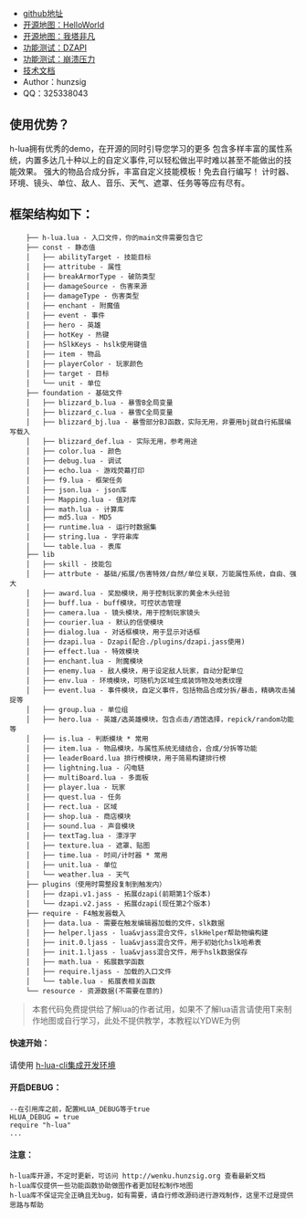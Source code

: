  * [github地址](https://github.com/hunzsig-warcraft3/h-lua)
 * [开源地图：HelloWorld](https://github.com/hunzsig-warcraft3/w3x-h-lua-helloworld)
 * [开源地图：我塔非凡](https://github.com/hunzsig-warcraft3/w3x-my-tower)
 * [功能测试：DZAPI](https://github.com/hunzsig-warcraft3/w3x-test-dzapi)
 * [功能测试：崩溃压力](https://github.com/hunzsig-warcraft3/w3x-test-breakdown)
 * [技术文档](http://wenku.hunzsig.org/?_=_1_5)
 * Author：hunzsig
 * QQ：325338043

## 使用优势？
h-lua拥有优秀的demo，在开源的同时引导您学习的更多
包含多样丰富的属性系统，内置多达几十种以上的自定义事件,可以轻松做出平时难以甚至不能做出的技能效果。
强大的物品合成分拆，丰富自定义技能模板！免去自行编写！
计时器、环境、镜头、单位、敌人、音乐、天气、遮罩、任务等等应有尽有。

## 框架结构如下：
```
    ├── h-lua.lua - 入口文件，你的main文件需要包含它
    ├── const - 静态值
    │   ├── abilityTarget - 技能目标
    │   ├── attritube - 属性
    │   ├── breakArmorType - 破防类型
    │   ├── damageSource - 伤害来源
    │   ├── damageType - 伤害类型
    │   ├── enchant - 附魔值
    │   ├── event - 事件
    │   ├── hero - 英雄
    │   ├── hotKey - 热键
    │   ├── hSlkKeys - hslk使用键值
    │   ├── item - 物品
    │   ├── playerColor - 玩家颜色
    │   ├── target - 目标
    │   └── unit - 单位
    ├── foundation - 基础文件
    │   ├── blizzard_b.lua - 暴雪B全局变量
    │   ├── blizzard_c.lua - 暴雪C全局变量
    │   ├── blizzard_bj.lua - 暴雪部分BJ函数，实际无用，非要用bj就自行拓展编写载入
    │   ├── blizzard_def.lua - 实际无用，参考用途
    │   ├── color.lua - 颜色
    │   ├── debug.lua - 调试
    │   ├── echo.lua - 游戏荧幕打印
    │   ├── f9.lua - 框架任务
    │   ├── json.lua - json库
    │   ├── Mapping.lua - 值对库
    │   ├── math.lua - 计算库
    │   ├── md5.lua - MD5
    │   ├── runtime.lua - 运行时数据集
    │   ├── string.lua - 字符串库
    │   └── table.lua - 表库
    ├── lib
    │   ├── skill - 技能包
    │   ├── attrbute - 基础/拓展/伤害特效/自然/单位关联，万能属性系统，自由、强大
    │   ├── award.lua - 奖励模块，用于控制玩家的黄金木头经验
    │   ├── buff.lua - buff模块，可控状态管理
    │   ├── camera.lua - 镜头模块，用于控制玩家镜头
    │   ├── courier.lua - 默认的信使模块
    │   ├── dialog.lua - 对话框模块，用于显示对话框
    │   ├── dzapi.lua - Dzapi(配合./plugins/dzapi.jass使用)
    │   ├── effect.lua - 特效模块
    │   ├── enchant.lua - 附魔模块
    │   ├── enemy.lua - 敌人模块，用于设定敌人玩家，自动分配单位
    │   ├── env.lua - 环境模块，可随机为区域生成装饰物及地表纹理
    │   ├── event.lua - 事件模块，自定义事件，包括物品合成分拆/暴击，精确攻击捕捉等
    │   ├── group.lua - 单位组
    │   ├── hero.lua - 英雄/选英雄模块，包含点击/酒馆选择，repick/random功能等
    │   ├── is.lua - 判断模块 * 常用
    │   ├── item.lua - 物品模块，与属性系统无缝结合，合成/分拆等功能
    │   ├── leaderBoard.lua 排行榜模块，用于简易构建排行榜
    │   ├── lightning.lua - 闪电链
    │   ├── multiBoard.lua - 多面板
    │   ├── player.lua - 玩家
    │   ├── quest.lua - 任务
    │   ├── rect.lua - 区域
    │   ├── shop.lua - 商店模块
    │   ├── sound.lua - 声音模块
    │   ├── textTag.lua - 漂浮字
    │   ├── texture.lua - 遮罩、贴图
    │   ├── time.lua - 时间/计时器 * 常用
    │   ├── unit.lua - 单位
    │   └── weather.lua - 天气
    ├── plugins（使用时需整段复制到触发内）
    │   ├── dzapi.v1.jass - 拓展dzapi(前期第1个版本)
    │   └── dzapi.v2.jass - 拓展dzapi(现任第2个版本)
    ├── require - F4触发器载入
    │   ├── data.lua - 需要在触发编辑器加载的文件，slk数据
    │   ├── helper.ljass - lua&vjass混合文件，slkHelper帮助物编构建
    │   ├── init.0.ljass - lua&vjass混合文件，用于初始化hslk哈希表
    │   ├── init.1.ljass - lua&vjass混合文件，用于hslk数据保存
    │   ├── math.lua - 拓展数学函数
    │   ├── require.ljass - 加载的入口文件
    │   └── table.lua - 拓展表相关函数
    └── resource - 资源数据(不需要在意的)
```

> 本套代码免费提供给了解lua的作者试用，如果不了解lua语言请使用T来制作地图或自行学习，此处不提供教学，本教程以YDWE为例

#### 快速开始：
请使用 [h-lua-cli集成开发环境](https://github.com/hunzsig-warcraft3/h-lua-cli)


#### 开启DEBUG：
```
--在引用库之前，配置HLUA_DEBUG等于true
HLUA_DEBUG = true
require "h-lua"
...
```

#### 注意：
```
h-lua库开源，不定时更新，可访问 http://wenku.hunzsig.org 查看最新文档
h-lua库仅提供一些功能函数协助做图作者更加轻松制作地图
h-lua库不保证完全正确且无bug，如有需要，请自行修改源码进行游戏制作，这里不过是提供思路与帮助
```
